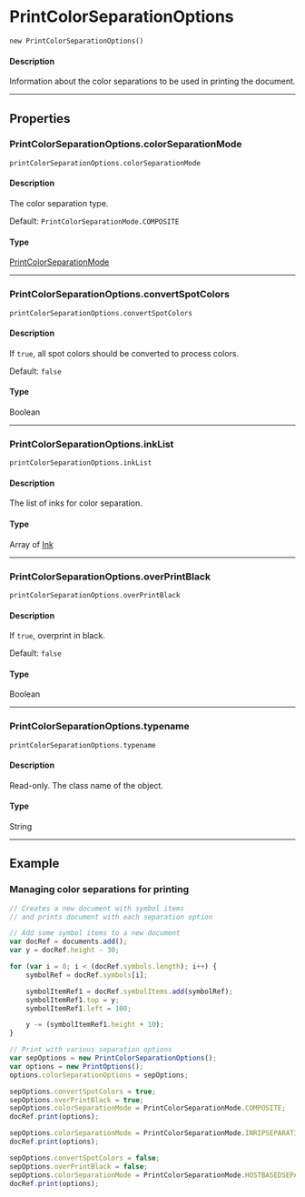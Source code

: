 # PrintColorSeparationOptions

`new PrintColorSeparationOptions()`

#### Description

Information about the color separations to be used in printing the document.

---

## Properties

### PrintColorSeparationOptions.colorSeparationMode

`printColorSeparationOptions.colorSeparationMode`

#### Description

The color separation type.

Default: `PrintColorSeparationMode.COMPOSITE`

#### Type

[PrintColorSeparationMode](scripting-constants.md#printcolorseparationmode)

---

### PrintColorSeparationOptions.convertSpotColors

`printColorSeparationOptions.convertSpotColors`

#### Description

If `true`, all spot colors should be converted to process colors.

Default: `false`

#### Type

Boolean

---

### PrintColorSeparationOptions.inkList

`printColorSeparationOptions.inkList`

#### Description

The list of inks for color separation.

#### Type

Array of [Ink](./Ink.md)

---

### PrintColorSeparationOptions.overPrintBlack

`printColorSeparationOptions.overPrintBlack`

#### Description

If `true`, overprint in black.

Default: `false`

#### Type

Boolean

---

### PrintColorSeparationOptions.typename

`printColorSeparationOptions.typename`

#### Description

Read-only. The class name of the object.

#### Type

String

---

## Example

### Managing color separations for printing

```javascript
// Creates a new document with symbol items
// and prints document with each separation option

// Add some symbol items to a new document
var docRef = documents.add();
var y = docRef.height - 30;

for (var i = 0; i < (docRef.symbols.length); i++) {
    symbolRef = docRef.symbols[i];

    symbolItemRef1 = docRef.symbolItems.add(symbolRef);
    symbolItemRef1.top = y;
    symbolItemRef1.left = 100;

    y -= (symbolItemRef1.height + 10);
}

// Print with various separation options
var sepOptions = new PrintColorSeparationOptions();
var options = new PrintOptions();
options.colorSeparationOptions = sepOptions;

sepOptions.convertSpotColors = true;
sepOptions.overPrintBlack = true;
sepOptions.colorSeparationMode = PrintColorSeparationMode.COMPOSITE;
docRef.print(options);

sepOptions.colorSeparationMode = PrintColorSeparationMode.INRIPSEPARATION;
docRef.print(options);

sepOptions.convertSpotColors = false;
sepOptions.overPrintBlack = false;
sepOptions.colorSeparationMode = PrintColorSeparationMode.HOSTBASEDSEPARATION;
docRef.print(options);
```
